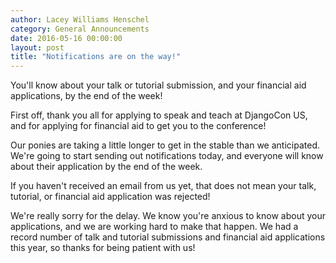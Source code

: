 ```yaml
---
author: Lacey Williams Henschel
category: General Announcements
date: 2016-05-16 00:00:00
layout: post
title: "Notifications are on the way!"
---
```


You'll know about your talk or tutorial submission, and your financial aid
applications, by the end of the week!

First off, thank you all for applying to speak and teach at DjangoCon US, and
for applying for financial aid to get you to the conference!

Our ponies are taking a little longer to get in the stable than we
anticipated. We're going to start sending out notifications today, and
everyone will know about their application by the end of the week.

If you haven't received an email from us yet, that does not mean your talk,
tutorial, or financial aid application was rejected!

We're really sorry for the delay. We know you're anxious to know about your
applications, and we are working hard to make that happen. We had a record
number of talk and tutorial submissions and financial aid applications this
year, so thanks for being patient with us!
